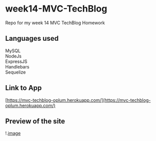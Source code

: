 # week14-MVC-TechBlog
Repo for my week 14 MVC TechBlog Homework
## Languages used
MySQL <br>
NodeJs <br>
ExpressJS <br>
Handlebars <br>
Sequelize <br>
## Link to App
[https://mvc-techblog-oplum.herokuapp.com/](https://mvc-techblog-oplum.herokuapp.com/)

## Preview of the site
!.[image](assets\MVCtechBlogPic.png)